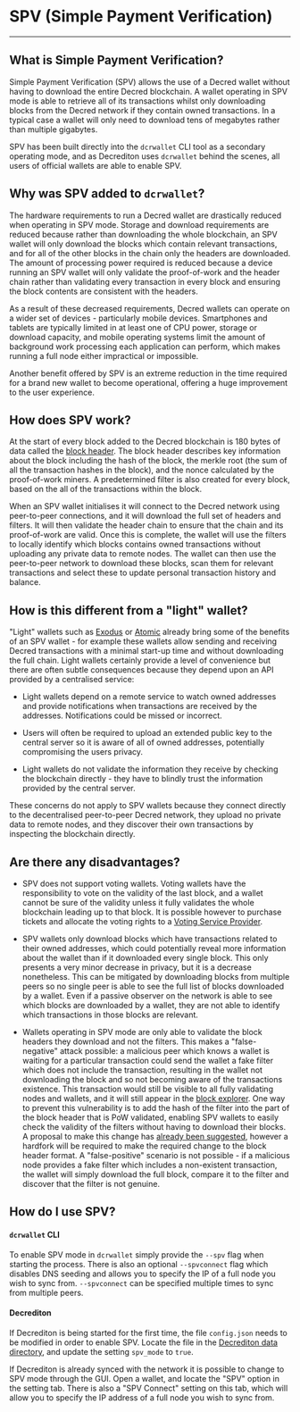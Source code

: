 # SPV (Simple Payment Verification)

---

## What is Simple Payment Verification?

Simple Payment Verification (SPV) allows the use of a Decred wallet without having to download the entire Decred blockchain. A wallet operating in SPV mode is able to retrieve all of its transactions whilst only downloading blocks from the Decred network if they contain owned transactions. In a typical case a wallet will only need to download tens of megabytes rather than multiple gigabytes.

SPV has been built directly into the `dcrwallet` CLI tool as a secondary operating mode, and as Decrediton uses `dcrwallet` behind the scenes, all users of official wallets are able to enable SPV.


## Why was SPV added to `dcrwallet`?

The hardware requirements to run a Decred wallet are drastically reduced when operating in SPV mode. Storage and download requirements are reduced because rather than downloading the whole blockchain, an SPV wallet will only download the blocks which contain relevant transactions, and for all of the other blocks in the chain only the headers are downloaded. The amount of processing power required is reduced because a device running an SPV wallet will only validate the proof-of-work and the header chain rather than validating every transaction in every block and ensuring the block contents are consistent with the headers.

As a result of these decreased requirements, Decred wallets can operate on a wider set of devices - particularly mobile devices. Smartphones and tablets are typically limited in at least one of CPU power, storage or download capacity, and mobile operating systems limit the amount of background work processing each application can perform, which makes running a full node either impractical or impossible. 

Another benefit offered by SPV is an extreme reduction in the time required for a brand new wallet to become operational, offering a huge improvement to the user experience.


## How does SPV work?

At the start of every block added to the Decred blockchain is 180 bytes of data called the [block header](../advanced/block-header-specifications.md). The block header describes key information about the block including the hash of the block, the merkle root (the sum of all the transaction hashes in the block), and the nonce calculated by the proof-of-work miners. A predetermined filter is also created for every block, based on the all of the transactions within the block. 

When an SPV wallet initialises it will connect to the Decred network using peer-to-peer connections, and it will download the full set of headers and filters. It will then validate the header chain to ensure that the chain and its proof-of-work are valid. Once this is complete, the wallet will use the filters to locally identify which blocks contains owned transactions without uploading any private data to remote nodes. The wallet can then use the peer-to-peer network to download these blocks, scan them for relevant transactions and select these to update personal transaction history and balance. 


## How is this different from a "light" wallet?

"Light" wallets such as [Exodus](https://www.exodus.io/) or [Atomic](https://atomicwallet.io/) already bring some of the benefits of an SPV wallet - for example these wallets allow sending and receiving Decred transactions with a minimal start-up time and without downloading the full chain. Light wallets certainly provide a level of convenience but there are often subtle consequences because they depend upon an API provided by a centralised service:

- Light wallets depend on a remote service to watch owned addresses and provide notifications when transactions are received by the addresses. Notifications could be missed or incorrect.

- Users will often be required to upload an extended public key to the central server so it is aware of all of owned addresses, potentially compromising the users privacy.

- Light wallets do not validate the information they receive by checking the blockchain directly - they have to blindly trust the information provided by the central server.

These concerns do not apply to SPV wallets because they connect directly to the decentralised peer-to-peer Decred network, they upload no private data to remote nodes, and they discover their own transactions by inspecting the blockchain directly.


## Are there any disadvantages?

- SPV does not support voting wallets. Voting wallets have the responsibility to vote on the validity of the last block, and a wallet cannot be sure of the validity unless it fully validates the whole blockchain leading up to that block. It is possible however to purchase tickets and allocate the voting rights to a [Voting Service Provider](../mining/how-to-stake.md#pos-using-a-voting-service-provider-vsp).

- SPV wallets only download blocks which have transactions related to their owned addresses, which could potentially reveal more information about the wallet than if it downloaded every single block. This only presents a very minor decrease in privacy, but it is a decrease nonetheless. This can be mitigated by downloading blocks from multiple peers so no single peer is able to see the full list of blocks downloaded by a wallet. Even if a passive observer on the network is able to see which blocks are downloaded by a wallet, they are not able to identify which transactions in those blocks are relevant.

- Wallets operating in SPV mode are only able to validate the block headers they download and not the filters. This makes a "false-negative" attack possible: a malicious peer which knows a wallet is waiting for a particular transaction could send the wallet a fake filter which does not include the transaction, resulting in the wallet not downloading the block and so not becoming aware of the transactions existence. This transaction would still be visible to all fully validating nodes and wallets, and it will still appear in the [block explorer](../getting-started/using-the-block-explorer.md). One way to prevent this vulnerability is to add the hash of the filter into the part of the block header that is PoW validated, enabling SPV wallets to easily check the validity of the filters without having to download their blocks. A proposal to make this change has [already been suggested](https://github.com/decred/dcrd/issues/971), however a hardfork will be required to make the required change to the block header format.  A "false-positive" scenario is not possible - if a malicious node provides a fake filter which includes a non-existent transaction, the wallet will simply download the full block, compare it to the filter and discover that the filter is not genuine.


## How do I use SPV?

#### `dcrwallet` CLI

To enable SPV mode in `dcrwallet` simply provide the `--spv` flag when starting the process. There is also an optional `--spvconnect` flag which disables DNS seeding and allows you to specify the IP of a full node you wish to sync from. `--spvconnect` can be specified multiple times to sync from multiple peers.

#### Decrediton

If Decrediton is being started for the first time, the file `config.json` needs to be modified in order to enable SPV. Locate the file in the [Decrediton data directory](../getting-started/user-guides/decrediton-troubleshooting.md#location-of-data-and-log-files), and update the setting `spv_mode` to `true`.

If Decrediton is already synced with the network it is possible to change to SPV mode through the GUI. Open a wallet, and locate the "SPV" option in the setting tab. There is also a "SPV Connect" setting on this tab, which will allow you to specify the IP address of a full node you wish to sync from.
